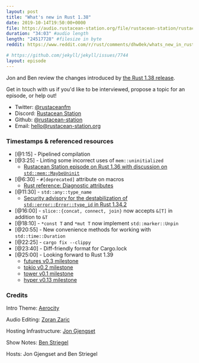 ```yaml
---
layout: post
title: "What's new in Rust 1.38"
date: 2019-10-14T19:50:00+0000
file: https://audio.rustacean-station.org/file/rustacean-station/rustacean-station-e005-rust-1.38.0.mp3
duration: "34:03" #audio length
length: "24517728" #filesize in byte
reddit: https://www.reddit.com/r/rust/comments/dhw0ek/whats_new_in_rust_138_rustacean_station_podcast/

# https://github.com/jekyll/jekyll/issues/7744
layout: episode
---
```


Jon and Ben review the changes introduced by [the Rust 1.38 release](https://blog.rust-lang.org/2019/09/26/Rust-1.38.0.html).

Get in touch with us if you'd like to be interviewed, propose a topic for an episode, or help out!

 - Twitter: [@rustaceanfm](https://twitter.com/rustaceanfm)
 - Discord: [Rustacean Station](https://discord.gg/cHc3Gyc)
 - Github: [@rustacean-station](https://github.com/rustacean-station/)
 - Email: [hello@rustacean-station.org](mailto:hello@rustacean-station.org)

### Timestamps & referenced resources

* [@1:15] - Pipelined compilation
* [@3:25] - Linting some incorrect uses of `mem::uninitialized`
    * [Rustacean Station episode on Rust 1.36 with discussion on `std::mem::MaybeUninit`](https://rustacean-station.org/episode/000-rust-1.36.0/)
* [@6:30] - `#[deprecated]` attribute on macros
    * [Rust reference: Diagnostic attributes](https://doc.rust-lang.org/stable/reference/attributes/diagnostics.html)
* [@11:30] - `std::any::type_name`
    * [Security advisory for the destabilization of `std::error::Error::type_id` in Rust 1.34.2](https://groups.google.com/d/msg/rustlang-security-announcements/aZabeCMUv70/-2Y6-SL6AQAJ)
* [@16:00] - `slice::{concat, connect, join}` now accepts `&[T]` in addition to `&T`
* [@18:10] - `*const T` and `*mut T` now implement `std::marker::Unpin`
* [@20:55] - New convenience methods for working with `std::time::Duration`
* [@22:25] - `cargo fix --clippy`
* [@23:40] - Diff-friendly format for Cargo.lock
* [@25:00] - Looking forward to Rust 1.39
    * [futures v0.3 milestone](https://github.com/rust-lang-nursery/futures-rs/milestone/2)
    * [tokio v0.2 milestone](https://github.com/tokio-rs/tokio/milestone/2)
    * [tower v0.1 milestone](https://github.com/tower-rs/tower/milestone/1)
    * [hyper v0.13 milestone](https://github.com/hyperium/hyper/milestone/5)

### Credits

Intro Theme: [Aerocity](https://twitter.com/AerocityMusic)

Audio Editing: [Zoran Zaric](https://twitter.com/zoranzaric)

Hosting Infrastructure: [Jon Gjengset](https://twitter.com/jonhoo/)

Show Notes: [Ben Striegel](https://twitter.com/bstrie/)

Hosts: Jon Gjengset and Ben Striegel
